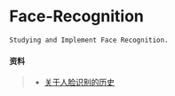 # Face-Recognition
    Studying and Implement Face Recognition.
#### 资料<br>
>* [关于人脸识别的历史](https://mp.weixin.qq.com/s/_lMCUBhFc-vwUzA77OHckg)<br>

